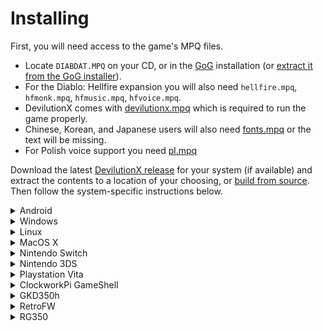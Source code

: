 # Installing

First, you will need access to the game's MPQ files.
- Locate `DIABDAT.MPQ` on your CD, or in the [GoG](https://www.gog.com/game/diablo) installation (or [extract it from the GoG installer](https://github.com/diasurgical/devilutionX/wiki/Extracting-the-.MPQs-from-the-GoG-installer)).
- For the Diablo: Hellfire expansion you will also need `hellfire.mpq`, `hfmonk.mpq`, `hfmusic.mpq`, `hfvoice.mpq`.
- DevilutionX comes with [devilutionx.mpq](https://github.com/diasurgical/devilutionx-assets/releases/download/v1/devilutionx.mpq) which is required to run the game properly.
- Chinese, Korean, and Japanese users will also need [fonts.mpq](https://github.com/diasurgical/devilutionx-assets/releases/download/v1/fonts.mpq) or the text will be missing.
- For Polish voice support you need [pl.mpq](https://github.com/diasurgical/devilutionx-assets/releases/download/v1/pl.mpq)

Download the latest [DevilutionX release](https://github.com/diasurgical/devilutionX/releases) for your system (if available) and extract the contents to a location of your choosing, or [build from source](building.md). Then follow the system-specific instructions below.

<details><summary>Android</summary>

First install the App via one of these 3 methods:
  - [Google Play](https://play.google.com/store/apps/details?id=org.diasurgical.devilutionx)
  - Copy the APK file to the device and tap on it in the device's file explorer and follow the instructions
  - Install via `adb install` (if USB debugging is enabled on the device)

Then launch the App, this will let it create the folder where you need to place the MPQ files.

Connect the device to your computer via USB cable, and allow data access from your device:

![image](https://user-images.githubusercontent.com/204594/139543023-3c45bb22-35f7-41af-8b3d-c714a9542d23.png)
  
Open the device's internal storage, and navigate to `Android/data/org.diasurgical.devilutionx/files`, then copy the MPQ-files to this folder.

![image](https://user-images.githubusercontent.com/204594/139542962-4e776854-6ca4-4872-8ed6-6303fc4bf040.png)
  
When the transfer is done you can disconnect your device and press "Check again" in the App to start the game.

![image](https://user-images.githubusercontent.com/204594/139541657-d8c1197d-fbef-42b6-a34f-2b17f1ceab5f.png)

</details>

<details><summary>Windows</summary>

- Copy the MPQ files to the folder containing the DevilutionX exe, or to the data folder. The data folder path may differ, but will normally be `%AppData%\diasurgical\devilution`
- Run `devilutionx.exe`

</details>

<details><summary>Linux</summary>

- Copy the MPQ files to the folder containing the DevilutionX executable, or to the data folder. The data folder path may differ depending on distro, version, and security settings, but will normally be `~/.local/share/diasurgical/devilution/`
- Install [SDL2](https://www.libsdl.org/download-2.0.php):
 - Ubuntu/Debian/Rasbian `sudo apt install libsdl2-2.0-0`
 - Fedora `sudo dnf install SDL2`
- Run `./devilutionx`

</details>

<details><summary>MacOS X</summary>

- Copy the MPQ files to the folder containing the DevilutionX application, or to the data folder. The data folder path may differ, but will normally be `~/Library/Application Support/diasurgical/devilution`
- Double-click `devilutionx`

</details>

<details><summary>Nintendo Switch</summary>

- Copy `devilutionx.nro` in into `/switch/devilutionx`
- Copy the MPQ files to `/switch/devilutionx`.
- Launch `devilutionx.nro` by holding R the installed game. Do not use the album to launch, if you use the album, the homebrew will only have a small amount of memory available, and the touch keyboard won't work. This is true for all homebrew, not just DevilutionX.

</details>

<details><summary>Nintendo 3DS</summary>

Download `devilutionx.cia` from the [latest release](https://github.com/diasurgical/devilutionX/releases/latest) and place it on your SD card.
This file will be used later to install the game on the 3DS console.

Copy the MPQ files to the `devilutionx` subfolder under the `3ds` folder on your SD card (`/3ds/devilutionx`). The game will read these files from this location.
You do not need a copy of `devilutionx.mpq` on your SD card to run the game on 3DS.
To avoid errors when you run the game, if you have an old version of `devilutionx.mpq` in the folder, you should remove it now.

![image](https://user-images.githubusercontent.com/9203145/141046152-61be39dc-d14e-4b10-accf-1755a93972f7.png)

Put the SD card back into the 3DS console and then power it on.
Use a title manager such as [FBI](https://github.com/Steveice10/FBI) to install `devilutionx.cia`.
You will no longer need `devilutionx.cia` after this step, and so it can be removed after the installation.

![image](https://user-images.githubusercontent.com/9203145/141047377-789e5f1c-d049-4a25-82bb-8b3572d791cf.png)

[Nintendo 3DS manual](/docs/manual/platforms/3ds.md)

</details>

<details><summary>Playstation Vita</summary>

 - Install devilutionx.vpk
 - Copy the MPQ files to `ux0:/data/diasurgical/devilution/`.

</details>

<details><summary>ClockworkPi GameShell</summary>

- Copy the `__init__.py` to a newly created folder under /home/cpi/apps/Menu and run it from the menu. The folder then symbolizes the devilutionX icon.
- From this menu, you can press 'X' to clone the git repository for devilutionX and compile the code. Dependencies are installed automatically (cmake and SDL development packages).
- Once installed, 'X' pulls the updated code and does the compiling. Note that any changes made locally to the source are reverted before pulling.
- When the compile is finished, Copy the MPQ files to `/home/cpi/.local/share/diasurgical/devilution/`
- You can now play the game from the same icon.

</details>

<details><summary>GKD350h</summary>

- Copy [devilutionx-gkd350h.opk](https://github.com/diasurgical/devilutionX/releases/download/1.0.1/devilutionx-gkd350h.opk) to `/media/data/apps` or `/media/sdcard/apps/`.
- Copy the MPQ files to `/usr/local/home/.local/share/diasurgical/devilution/`

</details>

<details><summary>RetroFW</summary>

**Requires RetroFW 2.0+.**

- Copy [devilutionx-retrofw.opk](https://github.com/diasurgical/devilutionX/releases/latest/download/devilutionx-retrofw.opk) to the apps directory.
- Copy the MPQ files to `~/.local/share/diasurgical/devilution`

`~` is your home directory, `/home/retrofw` by default.

</details>

<details><summary>RG350</summary>

**Requires firmware v1.5+**

- Copy [devilutionx-rg350.opk](https://github.com/diasurgical/devilutionX/releases/latest/download/devilutionx-rg350.opk) to `/media/sdcard/APPS/`.
- Copy the MPQ files to `/media/home/.local/share/diasurgical/devilution/`
-
 **NOTE:** You can copy the MPQ files to sdcard instead and create a symlink at the expected location. To do this, SSH into your RG350 and run:

 ~~~bash
 ln -sf /media/sdcard/<path_to_MPQ> /media/home/.local/share/diasurgical/devilution/<MPQ>
 ~~~

</details>
